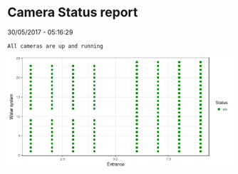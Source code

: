 Camera Status report
================
30/05/2017 - 05:16:29

    All cameras are up and running

![](camreport_files/figure-markdown_github/unnamed-chunk-2-1.png)
